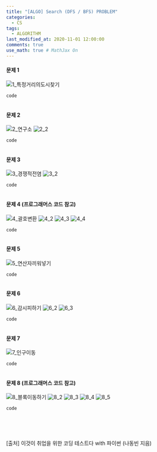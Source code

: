 ```yaml
---
title: "[ALGO] Search (DFS / BFS) PROBLEM"
categories: 
  - CS
tags:
  - ALGORITHM
last_modified_at: 2020-11-01 12:00:00
comments: true
use_math: true # MathJax On
---
```


#### 문제 1
![1_특정거리의도시찾기](https://user-images.githubusercontent.com/62474292/101734686-02558880-3b04-11eb-8d41-074b8c09821c.JPG)

`code`
```py

```
#### 문제 2
![2_연구소](https://user-images.githubusercontent.com/62474292/101734687-02ee1f00-3b04-11eb-97c1-fc5ee29ed9bb.JPG)
![2_2](https://user-images.githubusercontent.com/62474292/101734694-04b7e280-3b04-11eb-8906-332df8e8fccb.JPG)

`code`
```py

```
#### 문제 3
![3_경쟁적전염](https://user-images.githubusercontent.com/62474292/101734689-0386b580-3b04-11eb-9d43-e79778dda51a.JPG)
![3_2](https://user-images.githubusercontent.com/62474292/101734692-041f4c00-3b04-11eb-9025-0db04c149fdc.JPG)

`code`
```py

```
#### 문제 4 (프로그래머스 코드 참고)
![4_괄호변환](https://user-images.githubusercontent.com/62474292/101734654-f964b700-3b03-11eb-89ee-a45c2bbb2819.JPG)
![4_2](https://user-images.githubusercontent.com/62474292/101734652-f964b700-3b03-11eb-9e0c-afb67ea46c78.JPG)
![4_3](https://user-images.githubusercontent.com/62474292/101734634-f5389980-3b03-11eb-9f71-db1a428e23d3.JPG)
![4_4](https://user-images.githubusercontent.com/62474292/101734699-05507900-3b04-11eb-9640-143c8426dd23.JPG)

`code`
```py

```
#### 문제 5
![5_연산자끼워넣기](https://user-images.githubusercontent.com/62474292/101734683-02558880-3b04-11eb-8f2f-64ea9be5427d.JPG)

`code`
```py

```
#### 문제 6
![6_감시피하기](https://user-images.githubusercontent.com/62474292/101734664-fbc71100-3b03-11eb-8895-9866802ef0d6.JPG)
![6_2](https://user-images.githubusercontent.com/62474292/101734626-f23da900-3b03-11eb-85bf-ec512baa45f5.JPG)
![6_3](https://user-images.githubusercontent.com/62474292/101734691-0386b580-3b04-11eb-8e8c-1843af466178.JPG)

`code`
```py

```
#### 문제 7
![7_인구이동](https://user-images.githubusercontent.com/62474292/101734680-01245b80-3b04-11eb-83a7-0845c3c1e533.JPG)

`code`
```py

```
#### 문제 8 (프로그래머스 코드 참고)
![8_블록이동하기](https://user-images.githubusercontent.com/62474292/101734697-04b7e280-3b04-11eb-9d6b-c22c378c1502.JPG)
![8_2](https://user-images.githubusercontent.com/62474292/101734643-f79af380-3b03-11eb-96a8-fe3d5325758e.JPG)
![8_3](https://user-images.githubusercontent.com/62474292/101734648-f8338a00-3b03-11eb-8991-608b98ddb4a1.JPG)
![8_4](https://user-images.githubusercontent.com/62474292/101734630-f4076c80-3b03-11eb-99cd-0f6a11477fa6.JPG)
![8_5](https://user-images.githubusercontent.com/62474292/101734670-ff5a9800-3b03-11eb-825d-4068842e72c4.JPG)

`code`
```py

```
<br><br>

[출처] 이것이 취업을 위한 코딩 테스트다 with 파이썬 (나동빈 지음)
